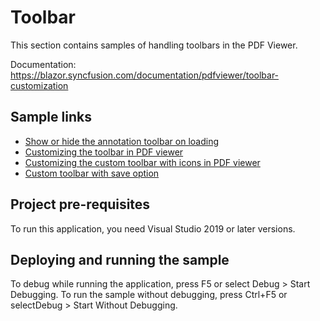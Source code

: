 # Toolbar
This section contains samples of handling toolbars in the PDF Viewer.

Documentation: https://blazor.syncfusion.com/documentation/pdfviewer/toolbar-customization

## Sample links
* <a href="Annotation Toolbar/Show or hide on loading">Show or hide the annotation toolbar on loading</a>
* <a href="Custom Toolbar/Custom toolbar">Customizing the toolbar in PDF viewer</a>
* <a href="Custom Toolbar/Custom toolbar with PNG image">Customizing the  custom toolbar with icons in PDF viewer</a>
* <a href="Custom Toolbar/Custom toolbar with save option">Custom toolbar with save option</a>

## Project pre-requisites
To run this application, you need Visual Studio 2019 or later versions.

## Deploying and running the sample
To debug while running the application, press F5 or select Debug > Start Debugging. To run the sample without debugging, press Ctrl+F5 or selectDebug > Start Without Debugging.